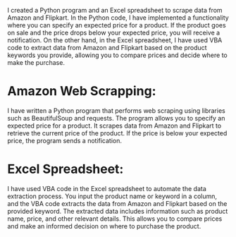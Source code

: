I created a Python program and an Excel spreadsheet to scrape data from Amazon and Flipkart. In the Python code, I have implemented a functionality where you can specify an expected price for a product. If the product goes on sale and the price drops below your expected price, you will receive a notification. On the other hand, in the Excel spreadsheet, I have used VBA code to extract data from Amazon and Flipkart based on the product keywords you provide, allowing you to compare prices and decide where to make the purchase.

# Amazon Web Scrapping:
I have written a Python program that performs web scraping using libraries such as BeautifulSoup and requests.
The program allows you to specify an expected price for a product.
It scrapes data from Amazon and Flipkart to retrieve the current price of the product.
If the price is below your expected price, the program sends a notification.

# Excel Spreadsheet:
I have used VBA code in the Excel spreadsheet to automate the data extraction process.
You input the product name or keyword in a column, and the VBA code extracts the data from Amazon and Flipkart based on the provided keyword.
The extracted data includes information such as product name, price, and other relevant details.
This allows you to compare prices and make an informed decision on where to purchase the product.
